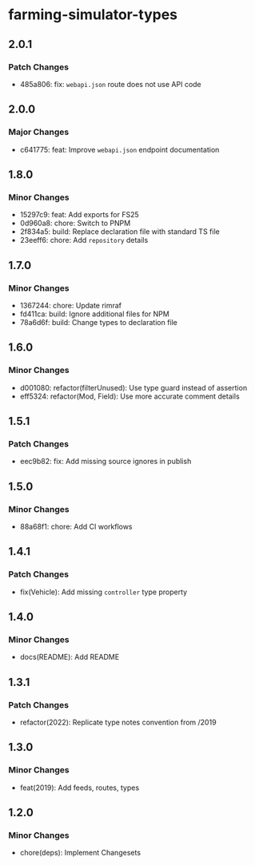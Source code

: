 # farming-simulator-types

## 2.0.1

### Patch Changes

- 485a806: fix: `webapi.json` route does not use API code

## 2.0.0

### Major Changes

- c641775: feat: Improve `webapi.json` endpoint documentation

## 1.8.0

### Minor Changes

- 15297c9: feat: Add exports for FS25
- 0d960a8: chore: Switch to PNPM
- 2f834a5: build: Replace declaration file with standard TS file
- 23eeff6: chore: Add `repository` details

## 1.7.0

### Minor Changes

- 1367244: chore: Update rimraf
- fd411ca: build: Ignore additional files for NPM
- 78a6d6f: build: Change types to declaration file

## 1.6.0

### Minor Changes

- d001080: refactor(filterUnused): Use type guard instead of assertion
- eff5324: refactor(Mod, Field): Use more accurate comment details

## 1.5.1

### Patch Changes

- eec9b82: fix: Add missing source ignores in publish

## 1.5.0

### Minor Changes

- 88a68f1: chore: Add CI workflows

## 1.4.1

### Patch Changes

- fix(Vehicle): Add missing `controller` type property

## 1.4.0

### Minor Changes

- docs(README): Add README

## 1.3.1

### Patch Changes

- refactor(2022): Replicate type notes convention from /2019

## 1.3.0

### Minor Changes

- feat(2019): Add feeds, routes, types

## 1.2.0

### Minor Changes

- chore(deps): Implement Changesets

